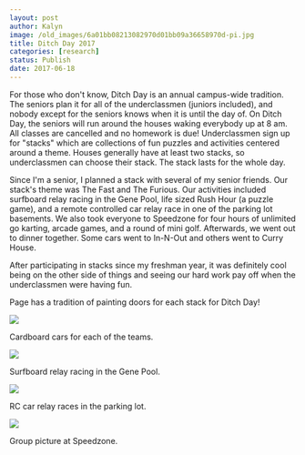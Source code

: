 ```yaml
---
layout: post
author: Kalyn
image: /old_images/6a01bb08213082970d01bb09a36658970d-pi.jpg
title: Ditch Day 2017
categories: [research]
status: Publish
date: 2017-06-18
---
```



For those who don't know, Ditch Day is an annual campus-wide tradition. The seniors plan it for all of the underclassmen (juniors included), and nobody except for the seniors knows when it is until the day of. On Ditch Day, the seniors will run around the houses waking everybody up at 8 am. All classes are cancelled and no homework is due! Underclassmen sign up for "stacks" which are collections of fun puzzles and activities centered around a theme. Houses generally have at least two stacks, so underclassmen can choose their stack. The stack lasts for the whole day.

Since I'm a senior, I planned a stack with several of my senior friends. Our stack's theme was The Fast and The Furious. Our activities included surfboard relay racing in the Gene Pool, life sized Rush Hour (a puzzle game), and a remote controlled car relay race in one of the parking lot basements. We also took everyone to Speedzone for four hours of unlimited go karting, arcade games, and a round of mini golf. Afterwards, we went out to dinner together. Some cars went to In-N-Out and others went to Curry House.

After participating in stacks since my freshman year, it was definitely cool being on the other side of things and seeing our hard work pay off when the underclassmen were having fun.

Page has a tradition of painting doors for each stack for Ditch Day!


![](/old_images/6a01bb08213082970d01b7c90057c7970b-pi.jpg)

Cardboard cars for each of the teams.


![](/old_images/6a01bb08213082970d01bb09a3666a970d-pi.jpg)

Surfboard relay racing in the Gene Pool.


![](/old_images/6a01bb08213082970d01b8d28a7e73970c-pi.jpg)

RC car relay races in the parking lot.


![](/old_images/6a01bb08213082970d01b7c90057ff970b-pi.jpg)

Group picture at Speedzone.

